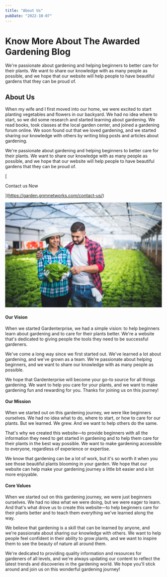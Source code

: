 ```yaml
---
title: "About Us"
pubDate: "2022-10-07"
---
```


# Know More About The Awarded Gardening Blog

We're passionate about gardening and helping beginners to better care for their plants. We want to share our knowledge with as many people as possible, and we hope that our website will help people to have beautiful gardens that they can be proud of.

## About Us

When my wife and I first moved into our home, we were excited to start planting vegetables and flowers in our backyard. We had no idea where to start, so we did some research and started learning about gardening. We read books, took classes at the local garden center, and joined a gardening forum online. We soon found out that we loved gardening, and we started sharing our knowledge with others by writing blog posts and articles about gardening.

We're passionate about gardening and helping beginners to better care for their plants. We want to share our knowledge with as many people as possible, and we hope that our website will help people to have beautiful gardens that they can be proud of.

[

Contact us Now

](https://garden.gnmnetworks.com/contact-us/)

![gardening couple](images/gardener-couple-1024x683.png)

#### Our Vision

When we started Gardenterprise, we had a simple vision: to help beginners learn about gardening and to care for their plants better. We're a website that's dedicated to giving people the tools they need to be successful gardeners.  
  
We've come a long way since we first started out. We've learned a lot about gardening, and we've grown as a team. We're passionate about helping beginners, and we want to share our knowledge with as many people as possible.  
  
We hope that Gardenterprise will become your go-to source for all things gardening. We want to help you care for your plants, and we want to make gardening fun and rewarding for you. Thanks for joining us on this journey!

#### Our Mission

When we started out on this gardening journey, we were like beginners ourselves. We had no idea what to do, where to start, or how to care for our plants. But we learned. We grew. And we want to help others do the same.  
  
That's why we created this website—to provide beginners with all the information they need to get started in gardening and to help them care for their plants in the best way possible. We want to make gardening accessible to everyone, regardless of experience or expertise.  
  
We know that gardening can be a lot of work, but it's so worth it when you see those beautiful plants blooming in your garden. We hope that our website can help make your gardening journey a little bit easier and a lot more enjoyable.

#### Core Values

When we started out on this gardening journey, we were just beginners ourselves. We had no idea what we were doing, but we were eager to learn. And that's what drove us to create this website—to help beginners care for their plants better and to teach them everything we've learned along the way.  
  
We believe that gardening is a skill that can be learned by anyone, and we're passionate about sharing our knowledge with others. We want to help people feel confident in their ability to grow plants, and we want to inspire them to see the beauty of nature all around them.  
  
We're dedicated to providing quality information and resources for gardeners of all levels, and we're always updating our content to reflect the latest trends and discoveries in the gardening world. We hope you'll stick around and join us on this wonderful gardening journey!

